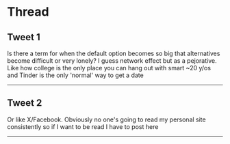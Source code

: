 # Thread

## Tweet 1

Is there a term for when the default option becomes so big that alternatives become difficult or very lonely? I guess network effect but as a pejorative. Like how college is the only place you can hang out with smart ~20 y/os and Tinder is the only 'normal' way to get a date

---

## Tweet 2

Or like X/Facebook. Obviously no one's going to read my personal site consistently so if I want to be read I have to post here

---

